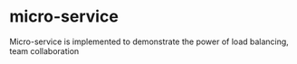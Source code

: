 # micro-service
Micro-service is implemented to demonstrate the power of load balancing, team collaboration
